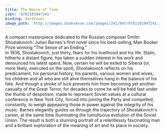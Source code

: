 ```yaml
---
title: The Noise of Time
isbn: '9781101947241'
binding: Hardcover
image_path: 'http://images.booksense.com/images/241/947/9781101947241.jpg'
---
```



A compact masterpiece dedicated to the Russian composer Dmitri Shostakovich: Julian Barnes's first novel since his best-selling, Man Booker Prize winning "The Sense of an Ending."&nbsp;
<br>In 1936, Shostakovich, just thirty, fears for his livelihood and his life. Stalin, hitherto a distant figure, has taken a sudden interest in his work and denounced his latest opera. Now, certain he will be exiled to Siberia (or, more likely, executed on the spot), Shostakovich reflects on his predicament, his personal history, his parents, various women and wives, his children and all who are still alive themselves hang in the balance of his fate. And though a stroke of luck prevents him from becoming yet another casualty of the Great Terror, for decades to come he will be held fast under the thumb of despotism: made to represent Soviet values at a cultural conference in New York City, forced into joining the Party and compelled, constantly, to weigh appeasing those in power against the integrity of his music. Barnes elegantly guides us through the trajectory of Shostakovich's career, at the same time illuminating the tumultuous evolution of the Soviet Union. The result is both a stunning portrait of a relentlessly fascinating man and a brilliant exploration of the meaning of art and its place in society.